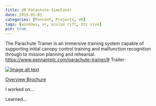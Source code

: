 ```yaml
---
title: VR Parachute Simulator
date: 2019-05-01
categories: [Pennant, Projects, VR]
tags: [windows, vr, oculus rift, htc vive]
pin: true
---
```


The Parachute Trainer is an immersive training system capable of supporting initial canopy control training and malfunction recognition through to mission planning and rehearsal.
https://www.pennantplc.com/parachute-trainer/#
Trailer:

[![Image alt text](https://img.youtube.com/vi/suy02gP9J1Y/0.jpg)](https://www.youtube.com/watch?v=suy02gP9J1Y)


[Overview Brochure](https://www.pennantplc.com/wp-content/uploads/2023/09/Parachute_Trainer_2023.pdf)

I worked on...

Learned...

